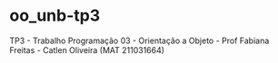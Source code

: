 # oo_unb-tp3
TP3 - Trabalho Programação 03 - Orientação a Objeto - Prof Fabiana Freitas - Catlen Oliveira (MAT 211031664)
